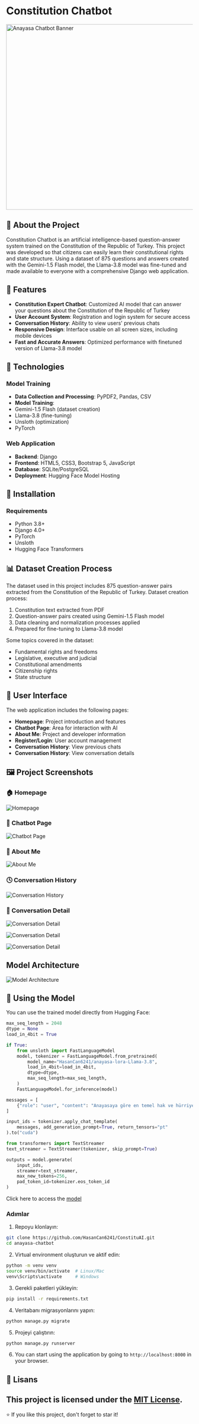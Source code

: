 # Constitution Chatbot

<img src="project-images/anayasa_chatbot.png" alt="Anayasa Chatbot Banner" width="850" height="500">  <!-- Add an image relevant to your project -->

## 📑 About the Project

Constitution Chatbot is an artificial intelligence-based question-answer system trained on the Constitution of the Republic of Turkey. This project was developed so that citizens can easily learn their constitutional rights and state structure. Using a dataset of 875 questions and answers created with the Gemini-1.5 Flash model, the Llama-3.8 model was fine-tuned and made available to everyone with a comprehensive Django web application.

## 🌟 Features

- **Constitution Expert Chatbot**: Customized AI model that can answer your questions about the Constitution of the Republic of Turkey
- **User Account System**: Registration and login system for secure access
- **Conversation History**: Ability to view users' previous chats
- **Responsive Design**: Interface usable on all screen sizes, including mobile devices
- **Fast and Accurate Answers**: Optimized performance with finetuned version of Llama-3.8 model


## 🔧 Technologies

### Model Training
- **Data Collection and Processing**: PyPDF2, Pandas, CSV
- **Model Training**:
- Gemini-1.5 Flash (dataset creation)
- Llama-3.8 (fine-tuning)
- Unsloth (optimization)
- PyTorch

### Web Application
- **Backend**: Django
- **Frontend**: HTML5, CSS3, Bootstrap 5, JavaScript
- **Database**: SQLite/PostgreSQL
- **Deployment**: Hugging Face Model Hosting

## 🚀 Installation

### Requirements
- Python 3.8+
- Django 4.0+
- PyTorch
- Unsloth
- Hugging Face Transformers

## 📊 Dataset Creation Process

The dataset used in this project includes 875 question-answer pairs extracted from the Constitution of the Republic of Turkey. Dataset creation process:

1. Constitution text extracted from PDF
2. Question-answer pairs created using Gemini-1.5 Flash model
3. Data cleaning and normalization processes applied
4. Prepared for fine-tuning to Llama-3.8 model

Some topics covered in the dataset:
- Fundamental rights and freedoms
- Legislative, executive and judicial
- Constitutional amendments
- Citizenship rights
- State structure

## 👥 User Interface

The web application includes the following pages:
- **Homepage**: Project introduction and features
- **Chatbot Page**: Area for interaction with AI
- **About Me**: Project and developer information
- **Register/Login**: User account management
- **Conversation History**: View previous chats
- **Conversation History**: View conversation details

## 🖼️ Project Screenshots

### 🏠 Homepage
![Homepage](project-images/home.png)

### 🤖 Chatbot Page
![Chatbot Page](project-images/chatbot.png)

### 👤 About Me
![About Me](project-images/about.png)

### 🕓 Conversation History
![Conversation History](project-images/chat-history.png)

### 💬 Conversation Detail
![Conversation Detail](project-images/chat-detail.png)

![Conversation Detail](project-images/chat-detail-2.png)

![Conversation Detail](project-images/chat-detail-3.png)

## Model Architecture

![Model Architecture](project-images/model-architecture.png)

## 🤖 Using the Model

You can use the trained model directly from Hugging Face:

```python
max_seq_length = 2048
dtype = None
load_in_4bit = True

if True:
    from unsloth import FastLanguageModel
    model, tokenizer = FastLanguageModel.from_pretrained(
        model_name="HasanCan6241/anayasa-lora-Llama-3.8",
        load_in_4bit=load_in_4bit,
        dtype=dtype,
        max_seq_length=max_seq_length,
    )
    FastLanguageModel.for_inference(model)

messages = [
    {"role": "user", "content": "Anayasaya göre en temel hak ve hürriyetlerim nelerdir?"}
]

input_ids = tokenizer.apply_chat_template(
    messages, add_generation_prompt=True, return_tensors="pt"
).to("cuda")

from transformers import TextStreamer
text_streamer = TextStreamer(tokenizer, skip_prompt=True)

outputs = model.generate(
    input_ids,
    streamer=text_streamer,
    max_new_tokens=256,
    pad_token_id=tokenizer.eos_token_id
)
```
Click here to access the [model](https://huggingface.co/HasanCan6241/anayasa-lora-Llama-3.8)

### Adımlar

1. Repoyu klonlayın:
```bash
git clone https://github.com/HasanCan6241/ConstituAI.git
cd anayasa-chatbot
```

2. Virtual environment oluşturun ve aktif edin:
```bash
python -m venv venv
source venv/bin/activate  # Linux/Mac
venv\Scripts\activate     # Windows
```

3. Gerekli paketleri yükleyin:
```bash
pip install -r requirements.txt
```

4. Veritabanı migrasyonlarını yapın:
```bash
python manage.py migrate
```

5. Projeyi çalıştırın:
```bash
python manage.py runserver
```

6. You can start using the application by going to `http://localhost:8000` in your browser.

## 📝 Lisans

This project is licensed under the [MIT License](LICENSE).
---

⭐ If you like this project, don't forget to star it!
